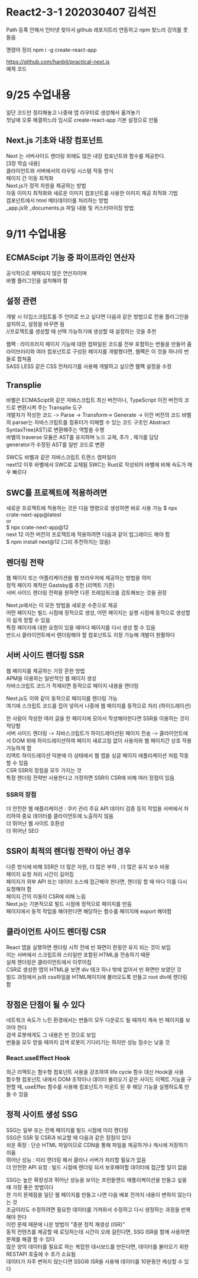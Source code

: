 # React2-3-1 202030407 김석진

Path 등록 안해서 인터넷 찾아서
github 레포지트리 연동하고 npm 찾느라 강의를 못들음

명령어 정리
npm i -g create-react-app

https://github.com/hanbit/practical-next.js  
예제 코드

# 9/25 수업내용

일단 코드만 정리해놓고 나중에 앱 라우터로 생성해서 옮겨놓기  
첫날에 오류 해결하느라 임시로 create-react-app 기본 설정으로 만듦

## Next.js 기초와 내장 컴포넌트

Next 는 서버사이드 렌더링 외에도 많은 내장 컴포넌트와 함수를 제공한다.  
[3장 학습 내용]  
클라이언트와 서버에서의 라우팅 시스템 작동 방식  
페이지 간 이동 최적화  
Next.js가 정적 자원을 제공하는 방법  
자동 이미지 최적화와 새로운 이미지 컴포넌트를 사용한 이미지 제공 최적화 기법  
컴포넌트에서 html 메타데이터를 처리하는 방법  
\_app.js와 \_documents.js 파일 내용 및 커스터마이징 방법

##

# 9/11 수업내용

## ECMAScipt 기능 중 파이프라인 연산자

공식적으로 채택되지 않은 연산자이며  
바벨 플러그인을 설치해야 함

## 설정 관련

개발 시 타입스크립트를 주 언어로 쓰고 싶다면 다음과 같은 방법으로 전용 플러그인을 설치하고, 설정을 바꾸면 됨  
//프로젝트를 생성할 때 선택 가능하기에 생성할 때 설정하는 것을 추천

웹팩 : 라이프러지 페이지 기능에 대한 컴파일된 코드를 전부 포함하는 번들을 만들어 줌  
라이브러리와 여러 컴포넌트로 구성된 페이지를 개발했다면, 웹팩은 이 것을 하나의 번들로 합쳐줌  
SASS LESS 같은 CSS 전처리기를 사용해 개발하고 싶으면 웹팩 설정을 수정

## Transplie

바벨은 ECMAScipt와 같은 자바스크립트 최신 버전이나, TypeScript 이전 버전의 코드로 변환시켜 주는 Transplie 도구  
개발자가 작성한 코드 -> Parse -> Transform-> Generate -> 이전 버전의 코드
바벨의 parser는 자바스크립트를 컴퓨터가 이해할 수 있는 코드 구조인
Abstract SyntaxTree(AST)로 변환해주는 역할을 수행  
바벨의 traverse 모듈은 AST를 유지하며 노드 교체, 추가 , 제거를 담당  
generator가 수정된 AST를 일반 코드로 변환

SWC도 바벨과 같은 자바스크립트 트랜스 컴파일러  
next12 이후 바벨에서 SWC로 교체됨
SWC는 Rust로 작성되어 바벨에 비해 속도가 매우 빠르다

## SWC를 프로젝트에 적용하려면

새로운 프로젝트에 적용하는 것은 다음 명령으로 생성하면 바로 사용 가능
$ npx crate-next-app@latest  
or  
$ npx crate-next-app@12  
next 12 이전 버전의 프로젝트에 적용하려면 다음과 같이 업그레이드 해야 함  
$ npm install next@12 (그리 추천하지는 않음)

## 렌더링 전략

웹 페이지 또는 어플리케이션을 웹 브라우저에 제공하는 방법을 의미  
정적 페이지 제작은 Gastsby를 추천 (리액트 기준)  
서버 사이드 렌더링 전략을 원하면 다른 프레임워크를 검토해보는 것을 권장

Next.js에서는 이 모든 방법을 새로운 수준으로 제공  
어떤 페이지는 빌드 시점에 정적으로 생성, 어떤 페이지는 실행 시점에 동적으로 생성할 지 쉽게 정할 수 있음  
특정 페이지에 대한 요청이 있을 때마다 페이지를 다시 생성 할 수 있음  
반드시 클라이언트에서 렌더링해야 할 컴포넌트도 지정 가능해 개발이 원활하다

## 서버 사이드 렌더링 SSR

웹 페이지를 제공하는 가장 흔한 방법  
APM을 이용하는 일반적인 웹 페이지 생성  
자바스크립트 코드가 적재되면 동적으로 페이지 내용을 렌더링

Next.js도 이와 같이 동적으로 페이지를 렌더링 가능  
여기에 스크립트 코드를 집어 넣어서 나중에 웹 페이지를 동적으로 처리 (하이드레이션)

한 사람이 작성한 여러 글을 한 페이지에 모아서 작성해야한다면 SSR을 이용하는 것이 적당함  
서버 사이드 렌더링 -> 자바스크립트가 하이드레이션된 페이지 전송 -> 클라이언트에서 DOM 위에 하이드레이션하여 페이지 새로고침 없이 사용자와 웹 페이지간 상호 작용 가능하게 함  
리액트 하이드레이션 덕분에 이 상태에서 웹 앱을 싱글 페이지 애플리케이션 처럼 작동 할 수 있음  
CSR SSR의 장점을 모두 가지는 것  
특정 렌더링 전략만 사용한다고 가정하면 SSR이 CSR에 비해 여러 장점이 있음

### SSR의 장점

더 안전한 웹 애플리케이션 : 쿠키 관리 주요 API 데이터 검증 등의 작업을 서버에서 처리하여 중요 데이터를 클라이언트에 노출하지 않음  
더 뛰어난 웹 사이트 호환성  
더 뛰어난 SEO

## SSR이 최적의 렌더링 전략이 아닌 경우

다른 방식에 비해 SSR은 더 많은 자원, 더 많은 부하 , 더 많은 유지 보수 비용  
페이지 요청 처리 시간이 길어짐  
페이지가 외부 API 또는 데이터 소스에 접근해야 한다면, 렌더링 할 때 마다 이를 다시 요청해야 함  
페이지 간의 이동이 CSR에 비해 느림  
Next.js는 기본적으로 빌드 시점에 정적으로 페이지를 만듬  
페이지에서 동적 작업을 해야한다면 해당하는 함수를 페이지에 export 해야함

## 클라이언트 사이드 렌더링 CSR

React 앱을 실행하면 렌더링 시작 전에 빈 화면이 한동안 유지 되는 것이 보임  
이는 서버에서 스크립트와 스타일만 포함된 HTML을 전송하기 때문  
실제 렌더링은 클라이언트에서 이루어짐  
CSR로 생성한 앱의 HTML을 보면 div 태크 하나 밖에 없어서 빈 화면만 보였던 것  
빌드 과정에서 js와 css파일을 HTML페이지에 불러오도록 만들고 root div에 렌더링 함

## 장점은 단점이 될 수 있다

네트워크 속도가 느린 환경에서는 번들이 모두 다운로드 될 때까지 계속 빈 페이지를 보아야 한다  
검색 로봇에게도 그 내용은 빈 것으로 보임  
번들을 모두 받을 때까지 검색 로봇이 기다리기는 하지만 성능 점수는 낮을 것

### React.useEffect Hook

최근 리액트는 함수형 컴포넌트 사용을 강조하여 life cycle 함수 대신 Hook을 사용  
함수형 컴포넌트 내에서 DOM 조작이나 데이터 불러오기 같은 사이드 이펙트 기능을 구현할 때, useEffec 함수를 사용해 컴포넌트가 마운트 된 후 해당 기능을 실행하도록 만들 수 있음

## 정적 사이트 생성 SSG

SSG는 일부 또는 전체 페이지를 빌드 시점에 미리 렌더링  
SSG은 SSR 및 CSR과 비교할 때 다음과 같은 장점이 있다  
쉬운 확장 : 단순 HTML 파일이므로 CDN을 통해 파일을 제공하거나 캐시에 저장하기 쉬움  
뛰어난 성능 : 미리 랜더링 해서 클라나 서버가 처리할 필요가 없음  
더 안전한 API 요청 : 빌드 시점에 렌더링 되서 보호해야할 데이터에 접근할 일이 없음

SSG는 높은 확장성과 뛰어난 성능을 보이는 프런듵엔드 애플리케이션을 만들고 싶을 때 가장 좋은 방법이다  
한 가지 문제점을 일단 웹 페이지를 만들고 나면 다음 배포 전까지 내용이 변하지 않는다는 것  
조금이라도 수정하려면 필요한 데이터를 가져와서 수정하고 다시 생정하는 과정을 반복해야 한다  
이런 문제 때문에 나온 방법이 "증분 정적 재생성 (ISR)"  
동적 컨텐츠를 제공할 때 로딩하는데 시간이 오래 걸린다면, SSG ISR을 함께 사용하면 문제를 해결 할 수 있다  
많은 양의 데이터를 필요로 하는 복잡한 대시보드를 만든다면, 데이터를 불러오기 위한 RESTAPI 호출에 수 초가 소요됨  
데이터가 자주 변하지 않는다면 SSG와 ISR을 사용해 데이터를 10분동안 캐싱할 수 있다
